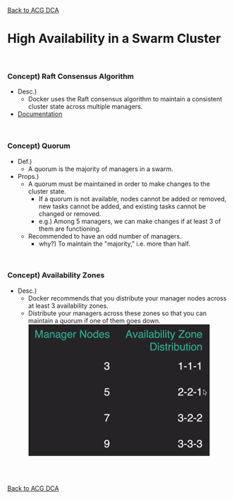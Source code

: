 [Back to ACG DCA](../main.md)

# High Availability in a Swarm Cluster

<br>

### Concept) Raft Consensus Algorithm
- Desc.)
  - Docker uses the Raft consensus algorithm to maintain a consistent cluster state across multiple managers.
- [Documentation](https://docs.docker.com/engine/swarm/raft/)


<br>

### Concept) Quorum
- Def.)
  - A quorum is the majority of managers in a swarm.
- Props.)
  - A quorum must be maintained in order to make changes to the cluster state.
    - If a quorum is not available, nodes cannot be added or removed, new tasks cannot be added, and existing tasks cannot be changed or removed.
    - e.g.) Among 5 managers, we can make changes if at least 3 of them are functioning.
  - Recommended to have an odd number of managers.
    - why?) To maintain the "majority," i.e. more than half.


<br>

### Concept) Availability Zones
- Desc.)
  - Docker recommends that you distribute your manager nodes across at least 3 availability zones.
  - Distribute your managers across these zones so that you can maintain a quorum if one of them goes down.   
    ![](images/001.png)

<br>

<br>

[Back to ACG DCA](../main.md)